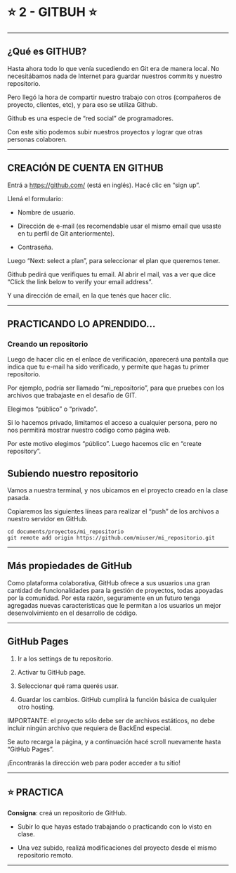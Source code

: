 # :star: 2 - GITBUH :star:

---

## ¿Qué es GITHUB?

Hasta ahora todo lo que venía sucediendo en Git era de manera local. No necesitábamos nada de Internet para guardar nuestros commits y nuestro repositorio.

Pero llegó la hora de compartir nuestro trabajo con otros (compañeros de proyecto, clientes, etc), y para eso se utiliza Github.

Github es una especie de “red social” de programadores.

Con este sitio podemos subir nuestros proyectos y lograr que otras personas colaboren.

---

## CREACIÓN DE CUENTA EN GITHUB

Entrá a https://github.com/ (está en inglés). Hacé clic en “sign up”.

Llená el formulario:

- Nombre de usuario.

- Dirección de e-mail (es recomendable usar el mismo email que usaste en tu perfil de Git anteriormente).

- Contraseña.

Luego “Next: select a plan”, para seleccionar el plan que queremos tener.

Github pedirá que verifiques tu email. Al abrir el mail, vas a ver que dice
“Click the link below to verify your email address”.

Y una dirección de email, en la que tenés que hacer clic.

---

## PRACTICANDO LO APRENDIDO…

### Creando un repositorio

Luego de hacer clic en el enlace de verificación, aparecerá una pantalla que indica que tu e-mail ha sido verificado, y permite que hagas tu primer repositorio.

Por ejemplo, podría ser llamado “mi_repositorio”, para que pruebes con los archivos que trabajaste en el desafío de GIT.

Elegimos “público” o “privado”.

Si lo hacemos privado, limitamos el acceso a cualquier persona, pero no nos permitirá mostrar nuestro código como página web.

Por este motivo elegimos “público”. Luego hacemos clic en “create repository”.

## Subiendo nuestro repositorio

Vamos a nuestra terminal, y nos ubicamos en el proyecto creado en la clase pasada.

Copiaremos las siguientes líneas para realizar el “push” de los archivos a nuestro servidor en GitHub.

```
cd documents/proyectos/mi_repositorio
git remote add origin https://github.com/miuser/mi_repositorio.git
```

---

## Más propiedades de GitHub

Como plataforma colaborativa, GitHub ofrece a sus usuarios una gran cantidad de funcionalidades para la gestión de proyectos, todas apoyadas por la comunidad. Por esta razón, seguramente en un futuro tenga agregadas nuevas características que le permitan a los usuarios un mejor desenvolvimiento en el desarrollo de código.

---

## GitHub Pages

1. Ir a los settings de tu repositorio.

2. Activar tu GitHub page.

3. Seleccionar qué rama querés usar.

4. Guardar los cambios. GitHub cumplirá la función básica de cualquier otro hosting.

IMPORTANTE: el proyecto sólo debe ser de archivos estáticos, no debe incluir ningún archivo que requiera de BackEnd especial.

Se auto recarga la página, y a continuación hacé scroll nuevamente hasta “GitHub Pages”.

¡Encontrarás la dirección web para poder acceder a tu sitio!

---

## :star: PRACTICA

**Consigna**: creá un repositorio de GitHub.

- Subir lo que hayas estado trabajando o practicando con lo visto en clase.

- Una vez subido, realizá modificaciones del proyecto desde el mismo repositorio remoto.

---
